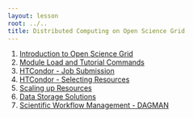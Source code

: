 ```yaml
---
layout: lesson
root: ../..
title: Distributed Computing on Open Science Grid
---
```

<div class="toc" markdown="1">

1.  [Introduction to Open Science Grid](01-IntroGrid.html)
2.  [Module Load and Tutorial Commands](02-modules.html)
3.  [HTCondor - Job Submission](03-HTCondor-Submitting.html)
4.  [HTCondor - Selecting Resources](04-HTCondor-Matchmaking.html)
5.  [Scaling up Resources](05-ScaleUp.html)
7.  [Data Storage Solutions](06-Stash.html)
7.  [Scientific Workflow Management - DAGMAN](07-dagman.html)
</div>

